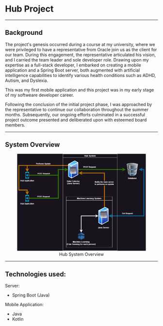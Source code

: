 # Hub Project

----------------------------------

## Background

The project's genesis occurred during a course at my university, where we were privileged to have a representative from Oracle join us as the client for our team. During this engagement, the representative articulated his vision, and I carried the team leader and sole developer role. Drawing upon my expertise as a full-stack developer, I embarked on creating a mobile application and a Spring Boot server, both augmented with artificial intelligence capabilities to identify various health conditions such as ADHD, Autism, and Dyslexia. 

This was my first mobile application and this project was in my early stage of my softweare developer career.

Following the conclusion of the initial project phase, I was approached by the representative to continue our collaboration throughout the summer months. Subsequently, our ongoing efforts culminated in a successful project outcome presented and deliberated upon with esteemed board members.

-----------------------

## System Overview

<center><figure><img src="figs/Hub System Overview.drawio.png" alt="Hub System Overview"><figcaption>Hub System Overview</figcaption></figure></center>

---------------------

## Technologies used: 

Server:

* Spring Boot (Java)

Mobile Application:

* Java
* Kotlin
